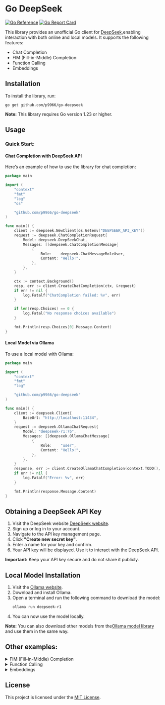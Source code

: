# Go DeepSeek
[![Go Reference](https://pkg.go.dev/badge/github.com/p9966/go-deepseek.svg)](https://pkg.go.dev/github.com/p9966/go-deepseek)
[![Go Report Card](https://goreportcard.com/badge/github.com/p9966/go-deepseek)](https://goreportcard.com/report/github.com/p9966/go-deepseek)

This library provides an unofficial Go client for [DeepSeek](https://www.deepseek.com/),enabling interaction with both online and local models. It supports the following features: 
* Chat Completion
* FIM (Fill-in-Middle) Completion
* Function Calling
* Embeddings

## Installation
To install the library, run:

```
go get github.com/p9966/go-deepseek
```
**Note:** This library requires Go version 1.23 or higher.


## Usage
### Quick Start:
#### Chat Completion with DeepSeek API
Here’s an example of how to use the library for chat completion:
```go
package main

import (
	"context"
	"fmt"
	"log"
	"os"

	"github.com/p9966/go-deepseek"
)

func main() {
	client := deepseek.NewClient(os.Getenv("DEEPSEEK_API_KEY"))
	request := deepseek.ChatCompletionRequest{
		Model: deepseek.DeepSeekChat,
		Messages: []deepseek.ChatCompletionMessage{
			{
				Role:    deepseek.ChatMessageRoleUser,
				Content: "Hello!",
			},
		},
	}

	ctx := context.Background()
	resp, err := client.CreateChatCompletion(ctx, &request)
	if err != nil {
		log.Fatalf("ChatCompletion failed: %v", err)
	}

	if len(resp.Choices) == 0 {
		log.Fatal("No response choices available")
	}

	fmt.Println(resp.Choices[0].Message.Content)
}

```
#### Local Model via Ollama
To use a local model with Ollama:
```go
package main

import (
	"context"
	"fmt"
	"log"

	"github.com/p9966/go-deepseek"
)

func main() {
	client := deepseek.Client{
		BaseUrl: "http://localhost:11434",
	}
	request := deepseek.OllamaChatRequest{
		Model: "deepseek-r1:7b",
		Messages: []deepseek.OllamaChatMessage{
			{
				Role:    "user",
				Content: "Hello!",
			},
		},
	}
	response, err := client.CreateOllamaChatCompletion(context.TODO(), &request)
	if err != nil {
		log.Fatalf("Error: %v", err)
	}

	fmt.Println(response.Message.Content)
}

```

## Obtaining a DeepSeek API Key

1. Visit the DeepSeek website [DeepSeek website](https://www.deepseek.com/).
2. Sign up or log in to your account.
3. Navigate to the API key management page.
4. Click **"Create new secret key"**.
5. Enter a name for your key and confirm.
6. Your API key will be displayed. Use it to interact with the DeepSeek API.

**Important:** Keep your API key secure and do not share it publicly.

## Local Model Installation
1. Visit the [Ollama website](https://ollama.com/).
2. Download and install Ollama.
3. Open a terminal and run the following command to download the model:
	```bash
	ollama run deepseek-r1
	```
4. You can now use the model locally.

**Note:** You can also download other models from the[Ollama model library](https://ollama.com/search) and use them in the same way.

## Other examples:
<details>
<summary>FIM (Fill-in-Middle) Completion</summary>

```go
package main

import (
	"context"
	"fmt"
	"log"
	"os"

	"github.com/p9966/go-deepseek"
)

func main() {
	client := deepseek.NewClient(os.Getenv("DEEPSEEK_API_KEY"))
	request := deepseek.FINCompletionRequest{
		Model:  deepseek.DeepSeekChat,
		Prompt: "What is the weather like today?",
	}

	ctx := context.Background()
	resp, err := client.CreateFINCompletion(ctx, &request)
	if err != nil {
		log.Fatalf("Error creating completion: %v", err)
	}

	if len(resp.Choices) == 0 {
		log.Fatal("No response choices available")
	}

	fmt.Println(resp.Choices[0].Text)
}

```
</details>

<details>
<summary>Function Calling</summary>

```go
package main

import (
	"context"
	"fmt"
	"log"
	"os"

	"github.com/p9966/go-deepseek"
)

func main() {
	client := deepseek.NewClient(os.Getenv("DEEPSEEK_API_KEY"))
	request := deepseek.ChatCompletionRequest{
		Model: deepseek.DeepSeekChat,
		Messages: []deepseek.ChatCompletionMessage{
			{
				Role:    deepseek.ChatMessageRoleUser,
				Content: "How's the weather in Hangzhou?",
			},
		},
		Tools: []deepseek.Tools{
			{
				Type: "function",
				Function: deepseek.Function{
					Name:        "get_weather",
					Description: "Get weather of an location, the user shoud supply a location first",
					Parameters: &deepseek.Parameters{
						Type: "object",
						Properties: map[string]interface{}{
							"location": map[string]interface{}{
								"description": "The location to get weather",
								"type":        "string",
							},
						},
						Required: []string{"location"},
					},
				},
			},
		},
	}

	ctx := context.Background()
	resp, err := client.CreateChatCompletion(ctx, &request)
	if err != nil {
		log.Fatalf("ChatCompletion failed: %v", err)
	}

	if len(resp.Choices) == 0 {
		log.Fatal("No response choices available")
	}

	if len(resp.Choices[0].Message.ToolCalls) == 0 {
		log.Fatal("No function calls available")
	}

	fmt.Printf("Function name: %v, args:%s\n", resp.Choices[0].Message.ToolCalls[0].Function.Name, resp.Choices[0].Message.ToolCalls[0].Function.Arguments)
}
```
</details>

<details>
<summary>Embeddings</summary>

```go
package main

import (
	"context"
	"fmt"
	"log"

	"github.com/p9966/go-deepseek"
)

func main() {
	client := deepseek.Client{
		BaseUrl: "http://localhost:11434",
	}
	request := deepseek.OllamaEmbedRequest{
		Model: "deepseek-r1:7b",
		Input: "Why is the sky blue?", // []string{"Why is the sky blue?", "Why is the grass green?"}
	}
	response, err := client.CreateOllamaEmbed(context.TODO(), &request)
	if err != nil {
		log.Fatalf("failed to create ollama embed: %v", err)
	}

	fmt.Println(response.Embeddings)
}

```
</details>

## License
This project is licensed under the [MIT License](LICENSE).